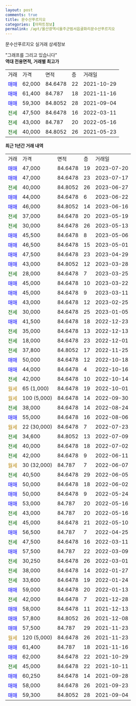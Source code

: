 ```yaml
---
layout: post
comments: true
title: 문수산푸르지오
categories: [아파트정보]
permalink: /apt/울산광역시울주군범서읍굴화리문수산푸르지오
---
```


문수산푸르지오 실거래 상세정보

<script type="text/javascript">
  google.charts.load('current', {'packages':['line', 'corechart']});
  google.charts.setOnLoadCallback(drawChart);

  function drawChart() {
    var data = new google.visualization.DataTable();
    data.addColumn('date', '거래일');
    data.addColumn('number', "매매");
    data.addColumn('number', "전세");
    data.addColumn('number', "전매");

    data.addRows([[new Date(Date.parse("2023-07-20")), 47000, null, null], [new Date(Date.parse("2023-07-17")), 47000, null, null], [new Date(Date.parse("2023-06-27")), null, 40000, null], [new Date(Date.parse("2023-06-22")), 44000, null, null], [new Date(Date.parse("2023-06-16")), 46000, null, null], [new Date(Date.parse("2023-05-19")), null, 37000, null], [new Date(Date.parse("2023-05-13")), null, 30000, null], [new Date(Date.parse("2023-05-06")), 45500, null, null], [new Date(Date.parse("2023-05-01")), 46500, null, null], [new Date(Date.parse("2023-04-29")), 47500, null, null], [new Date(Date.parse("2023-03-28")), 43000, null, null], [new Date(Date.parse("2023-03-25")), null, 28000, null], [new Date(Date.parse("2023-03-22")), 45000, null, null], [new Date(Date.parse("2023-03-11")), 45000, null, null], [new Date(Date.parse("2023-02-25")), 43000, null, null], [new Date(Date.parse("2023-01-05")), null, 30000, null], [new Date(Date.parse("2022-12-23")), 41500, null, null], [new Date(Date.parse("2022-12-13")), null, 35000, null], [new Date(Date.parse("2022-12-01")), null, 18000, null], [new Date(Date.parse("2022-11-25")), null, 37800, null], [new Date(Date.parse("2022-10-18")), 50000, null, null], [new Date(Date.parse("2022-10-16")), 44000, null, null], [new Date(Date.parse("2022-10-14")), null, 42000, null], [new Date(Date.parse("2022-10-01")), null, null, null], [new Date(Date.parse("2022-09-30")), null, null, null], [new Date(Date.parse("2022-08-24")), null, 38000, null], [new Date(Date.parse("2022-08-06")), 55000, null, null], [new Date(Date.parse("2022-07-23")), null, null, null], [new Date(Date.parse("2022-07-09")), null, 34600, null], [new Date(Date.parse("2022-07-02")), null, 40000, null], [new Date(Date.parse("2022-06-11")), null, 42000, null], [new Date(Date.parse("2022-06-07")), null, null, null], [new Date(Date.parse("2022-06-05")), null, 40500, null], [new Date(Date.parse("2022-06-02")), 50000, null, null], [new Date(Date.parse("2022-05-24")), 50000, null, null], [new Date(Date.parse("2022-05-16")), 53000, null, null], [new Date(Date.parse("2022-05-16")), null, 43000, null], [new Date(Date.parse("2022-05-10")), null, 45000, null], [new Date(Date.parse("2022-04-25")), 56500, null, null], [new Date(Date.parse("2022-03-11")), null, 47500, null], [new Date(Date.parse("2022-03-09")), 57500, null, null], [new Date(Date.parse("2022-03-01")), null, 30250, null], [new Date(Date.parse("2022-01-27")), null, 38000, null], [new Date(Date.parse("2022-01-24")), null, 33600, null], [new Date(Date.parse("2022-01-13")), 59000, null, null], [new Date(Date.parse("2021-12-28")), null, 42000, null], [new Date(Date.parse("2021-12-13")), 58000, null, null], [new Date(Date.parse("2021-12-08")), 57800, null, null], [new Date(Date.parse("2021-11-23")), 57500, null, null], [new Date(Date.parse("2021-11-23")), null, null, null], [new Date(Date.parse("2021-11-16")), 61400, null, null], [new Date(Date.parse("2021-10-29")), 62000, null, null], [new Date(Date.parse("2021-10-11")), null, 45000, null], [new Date(Date.parse("2021-09-28")), 60250, null, null], [new Date(Date.parse("2021-09-23")), 58000, null, null], [new Date(Date.parse("2021-09-04")), 59300, null, null]]);

    var options = {
      hAxis: {
        format: 'yyyy/MM/dd'
      },    
      lineWidth: 0,
      pointsVisible: true,    
      title: '최근 1년간 유형별 실거래가 분포',
      legend: { position: 'bottom' }
    };

    var formatter = new google.visualization.NumberFormat({pattern:'###,###'} );
    formatter.format(data, 1);
    formatter.format(data, 2);
    
    setTimeout(function() {
        var chart = new google.visualization.LineChart(document.getElementById('columnchart_material'));
        chart.draw(data, (options));
        document.getElementById('loading').style.display = 'none';
    }, 200);
  }
</script>


<div id="loading" style="z-index:20; display: block; margin-left: 0px">"그래프를 그리고 있습니다"</div>
<div id="columnchart_material" style="width: 95%; margin-left: 0px; display: block"></div>
<!-- contents start -->
<b>역대 전용면적, 거래별 최고가</b>
<table class="sortable">
    <tr>
      <td>거래</td>
      <td>가격</td>
      <td>면적</td>
      <td>층</td>
      <td>거래일</td>
    </tr>
        <tr>
          <td><a style="color: blue">매매</a></td>
          <td>62,000</td>
          <td>84.6478</td>
          <td>22</td>
          <td>2021-10-29</td>
        </tr>            <tr>
          <td><a style="color: blue">매매</a></td>
          <td>61,400</td>
          <td>84.787</td>
          <td>18</td>
          <td>2021-11-16</td>
        </tr>            <tr>
          <td><a style="color: blue">매매</a></td>
          <td>59,300</td>
          <td>84.8052</td>
          <td>28</td>
          <td>2021-09-04</td>
        </tr>        
        <tr>
              <td><a style="color: darkgreen">전세</a></td>
              <td>47,500</td>
              <td>84.6478</td>
              <td>16</td>
              <td>2022-03-11</td>
            </tr>            <tr>
              <td><a style="color: darkgreen">전세</a></td>
              <td>43,000</td>
              <td>84.787</td>
              <td>20</td>
              <td>2022-05-16</td>
            </tr>            <tr>
              <td><a style="color: darkgreen">전세</a></td>
              <td>40,000</td>
              <td>84.8052</td>
              <td>26</td>
              <td>2021-05-23</td>
            </tr>        
    
</table>

<b>최근 1년간 거래 내역</b>

<table class="sortable">
    <tr>
      <td>거래</td>
      <td>가격</td>
      <td>면적</td>
      <td>층</td>
      <td>거래일</td>
    </tr>
    <tr>
      <td><a style="color: blue">매매</a></td>
      <td>47,000</td>
      <td>84.6478</td>
      <td>19</td>
      <td>2023-07-20</td>
    </tr>          <tr>
      <td><a style="color: blue">매매</a></td>
      <td>47,000</td>
      <td>84.6478</td>
      <td>23</td>
      <td>2023-07-17</td>
    </tr>          <tr>
      <td><a style="color: darkgreen">전세</a></td>
      <td>40,000</td>
      <td>84.8052</td>
      <td>26</td>
      <td>2023-06-27</td>
    </tr>          <tr>
      <td><a style="color: blue">매매</a></td>
      <td>44,000</td>
      <td>84.6478</td>
      <td>6</td>
      <td>2023-06-22</td>
    </tr>          <tr>
      <td><a style="color: blue">매매</a></td>
      <td>46,000</td>
      <td>84.8052</td>
      <td>14</td>
      <td>2023-06-16</td>
    </tr>          <tr>
      <td><a style="color: darkgreen">전세</a></td>
      <td>37,000</td>
      <td>84.6478</td>
      <td>20</td>
      <td>2023-05-19</td>
    </tr>          <tr>
      <td><a style="color: darkgreen">전세</a></td>
      <td>30,000</td>
      <td>84.6478</td>
      <td>26</td>
      <td>2023-05-13</td>
    </tr>          <tr>
      <td><a style="color: blue">매매</a></td>
      <td>45,500</td>
      <td>84.6478</td>
      <td>8</td>
      <td>2023-05-06</td>
    </tr>          <tr>
      <td><a style="color: blue">매매</a></td>
      <td>46,500</td>
      <td>84.6478</td>
      <td>15</td>
      <td>2023-05-01</td>
    </tr>          <tr>
      <td><a style="color: blue">매매</a></td>
      <td>47,500</td>
      <td>84.6478</td>
      <td>23</td>
      <td>2023-04-29</td>
    </tr>          <tr>
      <td><a style="color: blue">매매</a></td>
      <td>43,000</td>
      <td>84.8052</td>
      <td>12</td>
      <td>2023-03-28</td>
    </tr>          <tr>
      <td><a style="color: darkgreen">전세</a></td>
      <td>28,000</td>
      <td>84.6478</td>
      <td>7</td>
      <td>2023-03-25</td>
    </tr>          <tr>
      <td><a style="color: blue">매매</a></td>
      <td>45,000</td>
      <td>84.6478</td>
      <td>10</td>
      <td>2023-03-22</td>
    </tr>          <tr>
      <td><a style="color: blue">매매</a></td>
      <td>45,000</td>
      <td>84.6478</td>
      <td>9</td>
      <td>2023-03-11</td>
    </tr>          <tr>
      <td><a style="color: blue">매매</a></td>
      <td>43,000</td>
      <td>84.6478</td>
      <td>12</td>
      <td>2023-02-25</td>
    </tr>          <tr>
      <td><a style="color: darkgreen">전세</a></td>
      <td>30,000</td>
      <td>84.6478</td>
      <td>25</td>
      <td>2023-01-05</td>
    </tr>          <tr>
      <td><a style="color: blue">매매</a></td>
      <td>41,500</td>
      <td>84.6478</td>
      <td>18</td>
      <td>2022-12-23</td>
    </tr>          <tr>
      <td><a style="color: darkgreen">전세</a></td>
      <td>35,000</td>
      <td>84.6478</td>
      <td>13</td>
      <td>2022-12-13</td>
    </tr>          <tr>
      <td><a style="color: darkgreen">전세</a></td>
      <td>18,000</td>
      <td>84.6478</td>
      <td>23</td>
      <td>2022-12-01</td>
    </tr>          <tr>
      <td><a style="color: darkgreen">전세</a></td>
      <td>37,800</td>
      <td>84.8052</td>
      <td>17</td>
      <td>2022-11-25</td>
    </tr>          <tr>
      <td><a style="color: blue">매매</a></td>
      <td>50,000</td>
      <td>84.6478</td>
      <td>12</td>
      <td>2022-10-18</td>
    </tr>          <tr>
      <td><a style="color: blue">매매</a></td>
      <td>44,000</td>
      <td>84.6478</td>
      <td>4</td>
      <td>2022-10-16</td>
    </tr>          <tr>
      <td><a style="color: darkgreen">전세</a></td>
      <td>42,000</td>
      <td>84.6478</td>
      <td>10</td>
      <td>2022-10-14</td>
    </tr>          <tr>
      <td><a style="color: darkgoldenrod">월세</a></td>
      <td>65 (1,000)</td>
      <td>84.6478</td>
      <td>19</td>
      <td>2022-10-01</td>
    </tr>          <tr>
      <td><a style="color: darkgoldenrod">월세</a></td>
      <td>100 (5,000)</td>
      <td>84.6478</td>
      <td>14</td>
      <td>2022-09-30</td>
    </tr>          <tr>
      <td><a style="color: darkgreen">전세</a></td>
      <td>38,000</td>
      <td>84.6478</td>
      <td>14</td>
      <td>2022-08-24</td>
    </tr>          <tr>
      <td><a style="color: blue">매매</a></td>
      <td>55,000</td>
      <td>84.6478</td>
      <td>16</td>
      <td>2022-08-06</td>
    </tr>          <tr>
      <td><a style="color: darkgoldenrod">월세</a></td>
      <td>22 (30,000)</td>
      <td>84.6478</td>
      <td>7</td>
      <td>2022-07-23</td>
    </tr>          <tr>
      <td><a style="color: darkgreen">전세</a></td>
      <td>34,600</td>
      <td>84.8052</td>
      <td>13</td>
      <td>2022-07-09</td>
    </tr>          <tr>
      <td><a style="color: darkgreen">전세</a></td>
      <td>40,000</td>
      <td>84.6478</td>
      <td>18</td>
      <td>2022-07-02</td>
    </tr>          <tr>
      <td><a style="color: darkgreen">전세</a></td>
      <td>42,000</td>
      <td>84.6478</td>
      <td>9</td>
      <td>2022-06-11</td>
    </tr>          <tr>
      <td><a style="color: darkgoldenrod">월세</a></td>
      <td>30 (32,000)</td>
      <td>84.787</td>
      <td>7</td>
      <td>2022-06-07</td>
    </tr>          <tr>
      <td><a style="color: darkgreen">전세</a></td>
      <td>40,500</td>
      <td>84.6478</td>
      <td>29</td>
      <td>2022-06-05</td>
    </tr>          <tr>
      <td><a style="color: blue">매매</a></td>
      <td>50,000</td>
      <td>84.6478</td>
      <td>18</td>
      <td>2022-06-02</td>
    </tr>          <tr>
      <td><a style="color: blue">매매</a></td>
      <td>50,000</td>
      <td>84.6478</td>
      <td>9</td>
      <td>2022-05-24</td>
    </tr>          <tr>
      <td><a style="color: blue">매매</a></td>
      <td>53,000</td>
      <td>84.787</td>
      <td>20</td>
      <td>2022-05-16</td>
    </tr>          <tr>
      <td><a style="color: darkgreen">전세</a></td>
      <td>43,000</td>
      <td>84.787</td>
      <td>20</td>
      <td>2022-05-16</td>
    </tr>          <tr>
      <td><a style="color: darkgreen">전세</a></td>
      <td>45,000</td>
      <td>84.6478</td>
      <td>21</td>
      <td>2022-05-10</td>
    </tr>          <tr>
      <td><a style="color: blue">매매</a></td>
      <td>56,500</td>
      <td>84.787</td>
      <td>7</td>
      <td>2022-04-25</td>
    </tr>          <tr>
      <td><a style="color: darkgreen">전세</a></td>
      <td>47,500</td>
      <td>84.6478</td>
      <td>16</td>
      <td>2022-03-11</td>
    </tr>          <tr>
      <td><a style="color: blue">매매</a></td>
      <td>57,500</td>
      <td>84.787</td>
      <td>22</td>
      <td>2022-03-09</td>
    </tr>          <tr>
      <td><a style="color: darkgreen">전세</a></td>
      <td>30,250</td>
      <td>84.6478</td>
      <td>26</td>
      <td>2022-03-01</td>
    </tr>          <tr>
      <td><a style="color: darkgreen">전세</a></td>
      <td>38,000</td>
      <td>84.6478</td>
      <td>14</td>
      <td>2022-01-27</td>
    </tr>          <tr>
      <td><a style="color: darkgreen">전세</a></td>
      <td>33,600</td>
      <td>84.6478</td>
      <td>19</td>
      <td>2022-01-24</td>
    </tr>          <tr>
      <td><a style="color: blue">매매</a></td>
      <td>59,000</td>
      <td>84.6478</td>
      <td>20</td>
      <td>2022-01-13</td>
    </tr>          <tr>
      <td><a style="color: darkgreen">전세</a></td>
      <td>42,000</td>
      <td>84.6478</td>
      <td>7</td>
      <td>2021-12-28</td>
    </tr>          <tr>
      <td><a style="color: blue">매매</a></td>
      <td>58,000</td>
      <td>84.6478</td>
      <td>11</td>
      <td>2021-12-13</td>
    </tr>          <tr>
      <td><a style="color: blue">매매</a></td>
      <td>57,800</td>
      <td>84.8052</td>
      <td>26</td>
      <td>2021-12-08</td>
    </tr>          <tr>
      <td><a style="color: blue">매매</a></td>
      <td>57,500</td>
      <td>84.787</td>
      <td>29</td>
      <td>2021-11-23</td>
    </tr>          <tr>
      <td><a style="color: darkgoldenrod">월세</a></td>
      <td>120 (5,000)</td>
      <td>84.6478</td>
      <td>26</td>
      <td>2021-11-23</td>
    </tr>          <tr>
      <td><a style="color: blue">매매</a></td>
      <td>61,400</td>
      <td>84.787</td>
      <td>18</td>
      <td>2021-11-16</td>
    </tr>          <tr>
      <td><a style="color: blue">매매</a></td>
      <td>62,000</td>
      <td>84.6478</td>
      <td>22</td>
      <td>2021-10-29</td>
    </tr>          <tr>
      <td><a style="color: darkgreen">전세</a></td>
      <td>45,000</td>
      <td>84.6478</td>
      <td>22</td>
      <td>2021-10-11</td>
    </tr>          <tr>
      <td><a style="color: blue">매매</a></td>
      <td>60,250</td>
      <td>84.6478</td>
      <td>14</td>
      <td>2021-09-28</td>
    </tr>          <tr>
      <td><a style="color: blue">매매</a></td>
      <td>58,000</td>
      <td>84.6478</td>
      <td>26</td>
      <td>2021-09-23</td>
    </tr>          <tr>
      <td><a style="color: blue">매매</a></td>
      <td>59,300</td>
      <td>84.8052</td>
      <td>28</td>
      <td>2021-09-04</td>
    </tr>      </table>
<!-- contents end -->    

